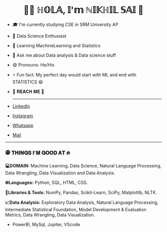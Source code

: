<h1 align='center'> 🙋‍♂️ ℍ𝕆𝕃𝔸, 𝕀'𝕞 ℕ𝕀𝕂ℍ𝕀𝕃 𝕊𝔸𝕀 👋 </h1>
 
    
- 🎓 I'm currently studying CSE in SRM University AP
- 🌱 Data Science Enthusiast 
- 🤔 Learning MachineLearning and Statistics 
- 💬 Ask me about Data analysis & Data science stuff
- 😄 Pronouns: He/His 
- ⚡ Fun fact: My perfect day would start with ML and end with STATISTICS 😄


- 📱 𝐑𝐄𝐀𝐂𝐇 𝐌𝐄 🤝<html>
    <hr>
    </html>
- [LinkedIn](https://www.linkedin.com/in/nikhil-sai-kanchanapally-077a49206/)
- [Instagram](https://www.instagram.com/_nikhil_nani1432__/)
- [Whatsapp](https://api.whatsapp.com/send/?phone=919966284963&text&app_absent=0)
- [Mail](mailto:nikhilkanchanapalli@gmail.com)
<html>
    <hr>
    </html>
    
<html>
    <h3>🕵 𝐓𝐇𝐈𝐍𝐆𝐒 𝐈'𝐌 𝐆𝐎𝐎𝐃 𝐀𝐓 🔥 </h3>
    </html>
    
  
**💻DOMAIN:**  Machine Learning, Data Science, Natural Language Processing, Data Wrangling, Data Visualization and Data Analysis.

**🌐Languages:**  Python, SQL, HTML, CSS.

**📄Libraries & Tools:** NumPy, Pandas, Scikit-Learn, SciPy, Matplotlib, NLTK.

**📈Data Analysis:** Exploratory Data Analysis, Natural Language Processing, Intermediate Statistical Foundation, Model Development & Evaluation Metrics, Data Wrangling, Data Visualization.

- PowerBI, MySql, Jupiter, VScode



    
